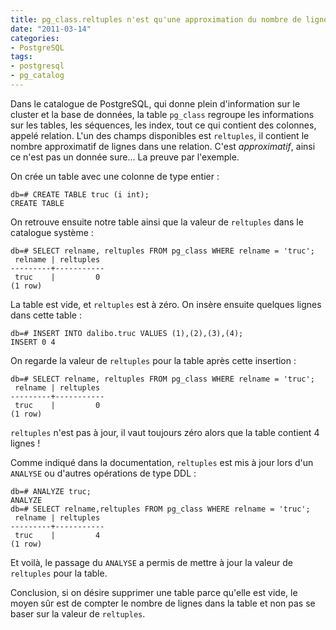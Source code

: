 ```yaml
---
title: pg_class.reltuples n'est qu'une approximation du nombre de lignes
date: "2011-03-14"
categories:
- PostgreSQL
tags:
- postgresql
- pg_catalog
---
```


Dans le catalogue de PostgreSQL, qui donne plein d'information sur le
cluster et la base de données, la table `pg_class` regroupe les
informations sur les tables, les séquences, les index, tout ce qui
contient des colonnes, appelé relation. L'un des champs disponibles est
`reltuples`, il contient le nombre approximatif de lignes dans une
relation. C'est *approximatif*, ainsi ce n'est pas un donnée sure... La
preuve par l'exemple.

<!--more-->

On crée un table avec une colonne de type entier :

    
    db=# CREATE TABLE truc (i int);
    CREATE TABLE
    

On retrouve ensuite notre table ainsi que la valeur de `reltuples` dans
le catalogue système :

    
    db=# SELECT relname, reltuples FROM pg_class WHERE relname = 'truc';
     relname | reltuples 
    ---------+-----------
     truc    |         0
    (1 row)
    
    

La table est vide, et `reltuples` est à zéro. On insère ensuite quelques
lignes dans cette table :

    
    db=# INSERT INTO dalibo.truc VALUES (1),(2),(3),(4);
    INSERT 0 4
    

On regarde la valeur de `reltuples` pour la table après cette
insertion :

    
    db=# SELECT relname, reltuples FROM pg_class WHERE relname = 'truc';
     relname | reltuples 
    ---------+-----------
     truc    |         0
    (1 row)
    
    

`reltuples` n'est pas à jour, il vaut toujours zéro alors que la table
contient 4 lignes !

Comme indiqué dans la documentation, `reltuples` est mis à jour lors
d'un `ANALYSE` ou d'autres opérations de type DDL :

    
    db=# ANALYZE truc;
    ANALYZE
    db=# SELECT relname,reltuples FROM pg_class WHERE relname = 'truc';
     relname | reltuples 
    ---------+-----------
     truc    |         4
    (1 row)
    
    

Et voilà, le passage du `ANALYSE` a permis de mettre à jour la valeur de
`reltuples` pour la table.

Conclusion, si on désire supprimer une table parce qu'elle est vide, le
moyen sûr est de compter le nombre de lignes dans la table et non pas se
baser sur la valeur de `reltuples`.
